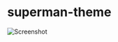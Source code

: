 superman-theme
=============

![Screenshot](https://github.com/cursivecode/superman-emacs-theme/master/screenshot.png)
